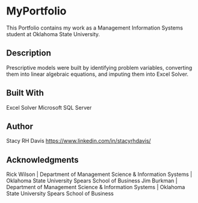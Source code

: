 # MyPortfolio
This Portfolio contains my work as a Management Information Systems student at Oklahoma State University. 

## Description
Prescriptive models were built by identifying problem variables, converting them into linear algebraic equations, and imputing them into Excel Solver.

## Built With
Excel Solver
Microsoft SQL Server

## Author

Stacy RH Davis
https://www.linkedin.com/in/stacyrhdavis/

## Acknowledgments

Rick Wilson | Department of Management Science & Information Systems | Oklahoma State University Spears School of Business
Jim Burkman | Department of Management Science & Information Systems | Oklahoma State University Spears School of Business

